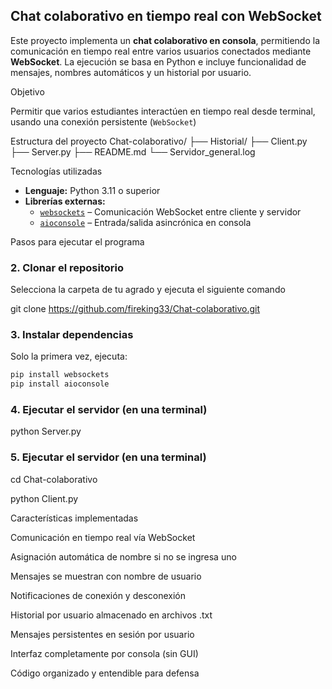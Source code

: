  ## Chat colaborativo en tiempo real con WebSocket

Este proyecto implementa un **chat colaborativo en consola**, permitiendo la comunicación en tiempo real entre varios usuarios conectados mediante **WebSocket**. La ejecución se basa en Python e incluye funcionalidad de mensajes, nombres automáticos y un historial por usuario.



 Objetivo

Permitir que varios estudiantes interactúen en tiempo real desde terminal, usando una conexión persistente (`WebSocket`)



 Estructura del proyecto
Chat-colaborativo/
├── Historial/
├── Client.py
├── Server.py
├── README.md
└── Servidor_general.log



 Tecnologías utilizadas

- **Lenguaje:** Python 3.11 o superior
- **Librerías externas:**
  - [`websockets`](https://pypi.org/project/websockets/) – Comunicación WebSocket entre cliente y servidor
  - [`aioconsole`](https://pypi.org/project/aioconsole/) – Entrada/salida asincrónica en consola



 Pasos para ejecutar el programa

### 2. Clonar el repositorio

Selecciona la carpeta de tu agrado y ejecuta el siguiente comando


git clone https://github.com/fireking33/Chat-colaborativo.git


### 3. Instalar dependencias

Solo la primera vez, ejecuta:

```bash
pip install websockets
pip install aioconsole
```

### 4. Ejecutar el servidor (en una terminal)





python Server.py


### 5. Ejecutar el servidor (en una terminal)


cd Chat-colaborativo

python Client.py


 Características implementadas

Comunicación en tiempo real vía WebSocket

Asignación automática de nombre si no se ingresa uno

Mensajes se muestran con nombre de usuario

Notificaciones de conexión y desconexión

Historial por usuario almacenado en archivos .txt

Mensajes persistentes en sesión por usuario

Interfaz completamente por consola (sin GUI)

Código organizado y entendible para defensa
